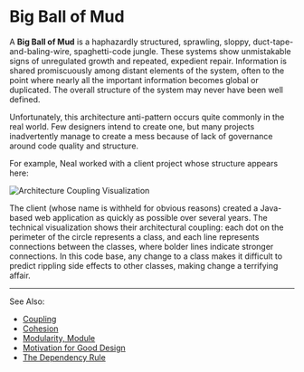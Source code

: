 # Big Ball of Mud

A **Big Ball of Mud** is a haphazardly structured, sprawling, sloppy, duct-tape-and-baling-wire, spaghetti-code jungle.
These systems show unmistakable signs of unregulated growth and repeated, expedient repair. Information is shared
promiscuously among distant elements of the system, often to the point where nearly all the important information
becomes global or duplicated. The overall structure of the system may never have been well defined.

Unfortunately, this architecture anti-pattern occurs quite commonly in the real world. Few designers intend to create
one, but many projects inadvertently manage to create a mess because of lack of governance around code quality and
structure.

For example, Neal worked with a client project whose structure appears here:

![Architecture Coupling Visualization](big-ball-of-mud.png)

The client (whose name is withheld for obvious reasons) created a Java-based web application as quickly as possible over
several years. The technical visualization shows their architectural coupling: each dot on the perimeter of the circle
represents a class, and each line represents connections between the classes, where bolder lines indicate stronger
connections. In this code base, any change to a class makes it difficult to predict rippling side effects to other
classes, making change a terrifying affair.

---
See Also:

- [Coupling](Coupling.md)
- [Cohesion](Cohesion.md)
- [Modularity, Module](Modularity-Module.md)
- [Motivation for Good Design](Motivation-for-Good-Design.md)
- [The Dependency Rule](The-Dependency-Rule.md)